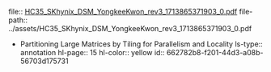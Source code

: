 file:: [HC35_SKhynix_DSM_YongkeeKwon_rev3_1713865371903_0.pdf](../assets/HC35_SKhynix_DSM_YongkeeKwon_rev3_1713865371903_0.pdf)
file-path:: ../assets/HC35_SKhynix_DSM_YongkeeKwon_rev3_1713865371903_0.pdf

- Partitioning Large Matrices by Tiling for Parallelism and Locality
  ls-type:: annotation
  hl-page:: 15
  hl-color:: yellow
  id:: 662782b8-f201-44d3-a08b-56703d175731